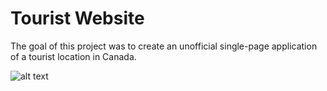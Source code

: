 # Tourist Website
The goal of this project was to create an unofficial single-page application of a tourist location in Canada.

![alt text]([http://url/to/img.png](https://pro2-bar-s3-cdn-cf.myportfolio.com/b491f6be-dc42-4e00-b11e-85bbd5828887/84d7fe92-45eb-46b3-88cb-50598845295d_rw_1920.png?h=ee6a12fe7d72bbf53b104a6aabbcffb3))

